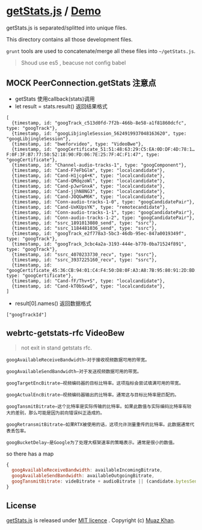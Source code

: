 # [getStats.js](https://github.com/muaz-khan/getStats) / [Demo](https://www.webrtc-experiment.com/getStats/)

getStats.js is separated/splitted into unique files.

This directory contains all those development files.

`grunt` tools are used to concatenate/merge all these files into `~/getStats.js`.

> Shoud use es5 , beacuse not config babel

## MOCK PeerConnection.getStats 注意点

- getStats 使用callback(stats)调用
- let result = stats.result() 返回结果格式
```
[
  {timestamp, id: "googTrack_c513d0fd-7f2b-466b-8e58-a1f81860dcfc", type: "googTrack"},
  {timestamp, id: "googLibjingleSession_5624919937048163620", type: "googLibjingleSession"},
  {timestamp, id: "bweforvideo", type: "VideoBwe"},
  {timestamp, id: "googCertificate_51:51:48:63:29:C5:EA:0D:DF:4D:78:1…F:0F:3F:B7:77:50:52:18:90:FD:06:7E:25:7F:4C:F1:47", type: "googCertificate"},
  {timestamp, id: "Channel-audio-tracks-1", type: "googComponent"},
  {timestamp, id: "Cand-F7eFbGlm", type: "localcandidate"},
  {timestamp, id: "Cand-H1jcg4+K", type: "localcandidate"},
  {timestamp, id: "Cand-QMdqzoWl", type: "localcandidate"},
  {timestamp, id: "Cand-pJwrGnxA", type: "localcandidate"},
  {timestamp, id: "Cand-jjhN8NG3", type: "localcandidate"},
  {timestamp, id: "Cand-JOQGwM6K", type: "localcandidate"},
  {timestamp, id: "Conn-audio-tracks-1-0", type: "googCandidatePair"},
  {timestamp, id: "Cand-UxKUpsYK", type: "remotecandidate"},
  {timestamp, id: "Conn-audio-tracks-1-1", type: "googCandidatePair"},
  {timestamp, id: "Conn-audio-tracks-1-2", type: "googCandidatePair"},
  {timestamp, id: "ssrc_1891013080_send", type: "ssrc"},
  {timestamp, id: "ssrc_1184481036_send", type: "ssrc"},
  {timestamp, id: "googTrack_e2f778a3-5bc3-46db-95ec-847a0019349f", type: "googTrack"},
  {timestamp, id: "googTrack_3cbc4a2a-3193-444e-b770-0ba71524f891", type: "googTrack"},
  {timestamp, id: "ssrc_4070233730_recv", type: "ssrc"},
  {timestamp, id: "ssrc_3937225160_recv", type: "ssrc"},
  {timestamp, id: "googCertificate_45:36:CB:94:01:C4:F4:50:D8:0F:A3:A8:7B:95:80:91:2D:BD:82:43", type: "googCertificate"},
  {timestamp, id: "Cand-fF/Thv+S", type: "localcandidate"},
  {timestamp, id: "Cand-kT0bSxwQ", type: "localcandidate"},
]
```
- result[0].names() 返回数据格式
```
["googTrackId"]
```

## webrtc-getstats-rfc VideoBew
> not exit in stand getstats rfc.
```
googAvailableReceiveBandwidth—对于接收视频数据可用的带宽。  

googAvailableSendBandwidth—对于发送视频数据可用的带宽。 

googTargetEncBitrate—视频编码器的目标比特率。这项指标会尝试填满可用的带宽。

googActualEncBitrate—视频编码器输出的比特率。通常这与目标比特率是匹配的。

googTansmitBitrate—这个比特率是实际传输的比特率。如果此数值与实际编码比特率有较大的差别，那么可能是因为前向错误纠正造成的。

googRetransmitBitrate—如果RTX被使用的话，这项允许测量重传的比特率。此数据通常代表丢包率。

googBucketDelay—是Google为了处理大框架速率的策略表示。通常是很小的数值。 
```

so there has a map
```javascript
{
  googAvailableReceiveBandwidth: availableIncomingBitrate,
  googAvailableSendBandwidth: availableOutgoingBitrate,
  googTansmitBitrate: videBitrate + audioBitrate || (candidate.bytesSent - candidate.preBytesSent), // Pseudo code
}

```
## License
[getStats.js](https://github.com/muaz-khan/getStats) is released under [MIT licence](https://www.webrtc-experiment.com/licence/) . Copyright (c) [Muaz Khan](http://www.MuazKhan.com/).
